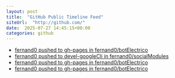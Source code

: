 ```yaml
---
layout: post
title:  "GitHub Public Timeline Feed"
siteUrl:  "http://github.com/"
date:  2025-07-27 14:45:15+00:00
categories: github
---
```

*  [fernand0 pushed to gh-pages in fernand0/botElectrico](https://github.com/fernand0/botElectrico/compare/fab9b3c57d...73757ea9d1)
*  [fernand0 pushed to devel-googleCli in fernand0/socialModules](https://github.com/fernand0/socialModules/compare/f0d88ef9d7...de195716a0)
*  [fernand0 pushed to gh-pages in fernand0/botElectrico](https://github.com/fernand0/botElectrico/compare/c49b39f707...f9db96fe54)
*  [fernand0 pushed to gh-pages in fernand0/botElectrico](https://github.com/fernand0/botElectrico/compare/746bdbfc57...e99badbb95)
